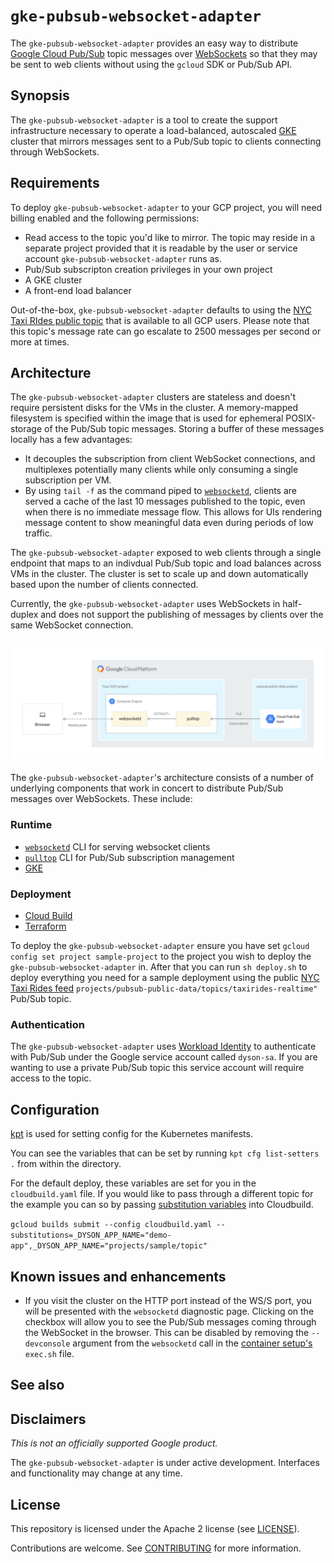 
# `gke-pubsub-websocket-adapter`

The `gke-pubsub-websocket-adapter` provides an easy way to distribute [Google Cloud Pub/Sub](https://cloud.google.com/pubsub) topic messages over
[WebSockets](https://en.wikipedia.org/wiki/WebSocket) so that they may be sent to web clients without using the `gcloud` SDK or Pub/Sub API.

## Synopsis

The `gke-pubsub-websocket-adapter` is a tool to create the support infrastructure necessary to operate a
load-balanced, autoscaled [GKE](https://cloud.google.com/kubernetes-engine) cluster that mirrors
messages sent to a Pub/Sub topic to clients connecting through WebSockets.

## Requirements

To deploy `gke-pubsub-websocket-adapter` to your GCP project, you will need billing enabled
and the following permissions:

* Read access to the topic you'd like to mirror. The topic may reside
  in a separate project provided that it is readable by the user or service account
  `gke-pubsub-websocket-adapter` runs as.
* Pub/Sub subscripton creation privileges in your own project
* A GKE cluster
* A front-end load balancer 

Out-of-the-box, `gke-pubsub-websocket-adapter` defaults to using the [NYC Taxi RIdes public
topic](https://github.com/googlecodelabs/cloud-dataflow-nyc-taxi-tycoon) that is available to all GCP users. Please note that this
topic's message rate can go escalate to 2500 messages per second or
more at times.

## Architecture
The `gke-pubsub-websocket-adapter` clusters are stateless and doesn't require persistent disks for
the VMs in the cluster. A memory-mapped filesystem is specified within
the image that is used for ephemeral POSIX-storage of the Pub/Sub
topic messages. Storing a buffer of these messages locally has a few
advantages:

* It decouples the subscription from client WebSocket connections, and
  multiplexes potentially many clients while only consuming a single
  subscription per VM.
* By using `tail -f` as the command piped to [`websocketd`](http://websocketd.com/), clients are
  served a cache of the last 10 messages published to the topic,
  even when there is no immediate message flow. This allows for UIs
  rendering message content to show meaningful data even during periods
  of low traffic.

The `gke-pubsub-websocket-adapter` exposed to web clients through a single endpoint that maps to
an indivdual Pub/Sub topic and load balances across VMs in the cluster. The cluster is set to scale up and down
automatically based upon the number of clients connected.

Currently, the `gke-pubsub-websocket-adapter` uses WebSockets in half-duplex and does not support
the publishing of messages by clients over the same WebSocket connection.


## ![Architecture](architecture.svg "Architecture")

The `gke-pubsub-websocket-adapter`'s architecture consists of a number of underlying
components that work in concert to distribute Pub/Sub messages over
WebSockets. These include:

### Runtime

* [`websocketd`](http://websocketd.com/) CLI for serving websocket clients
* [`pulltop`](./pulltop/pulltop.js) CLI for Pub/Sub subscription management
* [GKE](https://cloud.google.com/kubernetes-engine)

### Deployment

* [Cloud Build](https://github.com/GoogleCloudPlatform/gke-pubsub-websocket-adapter/blob/main/cloudbuild.yaml)
* [Terraform](https://github.com/GoogleCloudPlatform/gke-pubsub-websocket-adapter/blob/main/setup/main.tf)

To deploy the `gke-pubsub-websocket-adapter` ensure you have set
`gcloud config set project sample-project` to the project you wish to
deploy the `gke-pubsub-websocket-adapter` in. After that you can run `sh deploy.sh` to deploy everything you need for a sample deployment using the public [NYC Taxi Rides feed](https://github.com/GoogleCloudPlatform/nyc-taxirides-stream-feeder) `projects/pubsub-public-data/topics/taxirides-realtime"` Pub/Sub topic. 

### Authentication

The `gke-pubsub-websocket-adapter` uses [Workload Identity](https://cloud.google.com/kubernetes-engine/docs/how-to/workload-identity) to authenticate with Pub/Sub under the Google service account called `dyson-sa`. If you are wanting to use a private Pub/Sub topic this service account will require access to the topic. 


## Configuration

[kpt](https://googlecontainertools.github.io/kpt/)  is used for setting config for the Kubernetes manifests.

You can see the variables that can be set by running `kpt cfg list-setters .` from within the directory.

For the default deploy, these variables are set for you in the `cloudbuild.yaml` file. If you would like to pass through a different topic for the example you can so by passing [substitution variables](https://cloud.google.com/cloud-build/docs/configuring-builds/substitute-variable-values) into Cloudbuild. 

 `gcloud builds submit --config cloudbuild.yaml --substitutions=_DYSON_APP_NAME="demo-app",_DYSON_APP_NAME="projects/sample/topic"`


## Known issues and enhancements

* If you visit the cluster on the HTTP port instead of the WS/S port,
  you will be presented with the `websocketd` diagnostic
  page. Clicking on the checkbox will allow you to see the Pub/Sub
  messages coming through the WebSocket in the browser. This can be disabled by removing the `--devconsole` argument from the `websocketd` call in the [container setup's](https://github.com/GoogleCloudPlatform/gke-pubsub-websocket-adapter/blob/main/container/exec.sh) `exec.sh` file.

## See also

## Disclaimers

_This is not an officially supported Google product._

The `gke-pubsub-websocket-adapter` is under active development. Interfaces and functionality may change at any time.

## License

This repository  is licensed under the Apache 2 license (see [LICENSE](LICENSE.txt)).

Contributions are welcome. See [CONTRIBUTING](CONTRIBUTING.md) for more information.
